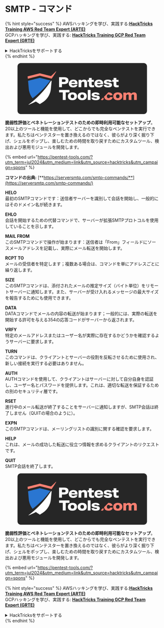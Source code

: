 # SMTP - コマンド

{% hint style="success" %}
AWSハッキングを学び、実践する:<img src="/.gitbook/assets/arte.png" alt="" data-size="line">[**HackTricks Training AWS Red Team Expert (ARTE)**](https://training.hacktricks.xyz/courses/arte)<img src="/.gitbook/assets/arte.png" alt="" data-size="line">\
GCPハッキングを学び、実践する: <img src="/.gitbook/assets/grte.png" alt="" data-size="line">[**HackTricks Training GCP Red Team Expert (GRTE)**<img src="/.gitbook/assets/grte.png" alt="" data-size="line">](https://training.hacktricks.xyz/courses/grte)

<details>

<summary>HackTricksをサポートする</summary>

* [**サブスクリプションプラン**](https://github.com/sponsors/carlospolop)を確認してください!
* **💬 [**Discordグループ**](https://discord.gg/hRep4RUj7f)または[**テレグラムグループ**](https://t.me/peass)に参加するか、**Twitter** 🐦 [**@hacktricks\_live**](https://twitter.com/hacktricks\_live)**をフォローしてください。**
* **[**HackTricks**](https://github.com/carlospolop/hacktricks)および[**HackTricks Cloud**](https://github.com/carlospolop/hacktricks-cloud)のGitHubリポジトリにPRを提出してハッキングトリックを共有してください。**

</details>
{% endhint %}

<figure><img src="/.gitbook/assets/pentest-tools.svg" alt=""><figcaption></figcaption></figure>

**脆弱性評価とペネトレーションテストのための即時利用可能なセットアップ**。20以上のツールと機能を使用して、どこからでも完全なペンテストを実行できます。私たちはペンテスターを置き換えるのではなく、彼らがより深く掘り下げ、シェルをポップし、楽しむための時間を取り戻すためにカスタムツール、検出および悪用モジュールを開発します。

{% embed url="https://pentest-tools.com/?utm_term=jul2024&utm_medium=link&utm_source=hacktricks&utm_campaign=spons" %}

**コマンドの出典:** [**https://serversmtp.com/smtp-commands/**](https://serversmtp.com/smtp-commands/)

**HELO**\
最初のSMTPコマンドです：送信者サーバーを識別して会話を開始し、一般的にはそのドメイン名が続きます。

**EHLO**\
会話を開始するための代替コマンドで、サーバーが拡張SMTPプロトコルを使用していることを示します。

**MAIL FROM**\
このSMTPコマンドで操作が始まります：送信者は「From」フィールドにソースメールアドレスを記載し、実際にメール転送を開始します。

**RCPT TO**\
メールの受信者を特定します；複数ある場合は、コマンドを単にアドレスごとに繰り返します。

**SIZE**\
このSMTPコマンドは、添付されたメールの推定サイズ（バイト単位）をリモートサーバーに通知します。また、サーバーが受け入れるメッセージの最大サイズを報告するためにも使用できます。

**DATA**\
DATAコマンドでメールの内容の転送が始まります；一般的には、実際の転送を開始する許可を与える354の応答コードがサーバーから返されます。

**VRFY**\
特定のメールアドレスまたはユーザー名が実際に存在するかどうかを確認するようサーバーに要求します。

**TURN**\
このコマンドは、クライアントとサーバーの役割を反転させるために使用され、新しい接続を実行する必要はありません。

**AUTH**\
AUTHコマンドを使用して、クライアントはサーバーに対して自分自身を認証し、ユーザー名とパスワードを提供します。これは、適切な転送を保証するための別のセキュリティ層です。

**RSET**\
進行中のメール転送が終了することをサーバーに通知しますが、SMTP会話は終了しません（QUITの場合のように）。

**EXPN**\
このSMTPコマンドは、メーリングリストの識別に関する確認を要求します。

**HELP**\
これは、メールの成功した転送に役立つ情報を求めるクライアントのリクエストです。

**QUIT**\
SMTP会話を終了します。

<figure><img src="/.gitbook/assets/pentest-tools.svg" alt=""><figcaption></figcaption></figure>

**脆弱性評価とペネトレーションテストのための即時利用可能なセットアップ**。20以上のツールと機能を使用して、どこからでも完全なペンテストを実行できます。私たちはペンテスターを置き換えるのではなく、彼らがより深く掘り下げ、シェルをポップし、楽しむための時間を取り戻すためにカスタムツール、検出および悪用モジュールを開発します。

{% embed url="https://pentest-tools.com/?utm_term=jul2024&utm_medium=link&utm_source=hacktricks&utm_campaign=spons" %}

{% hint style="success" %}
AWSハッキングを学び、実践する:<img src="/.gitbook/assets/arte.png" alt="" data-size="line">[**HackTricks Training AWS Red Team Expert (ARTE)**](https://training.hacktricks.xyz/courses/arte)<img src="/.gitbook/assets/arte.png" alt="" data-size="line">\
GCPハッキングを学び、実践する: <img src="/.gitbook/assets/grte.png" alt="" data-size="line">[**HackTricks Training GCP Red Team Expert (GRTE)**<img src="/.gitbook/assets/grte.png" alt="" data-size="line">](https://training.hacktricks.xyz/courses/grte)

<details>

<summary>HackTricksをサポートする</summary>

* [**サブスクリプションプラン**](https://github.com/sponsors/carlospolop)を確認してください!
* **💬 [**Discordグループ**](https://discord.gg/hRep4RUj7f)または[**テレグラムグループ**](https://t.me/peass)に参加するか、**Twitter** 🐦 [**@hacktricks\_live**](https://twitter.com/hacktricks\_live)**をフォローしてください。**
* **[**HackTricks**](https://github.com/carlospolop/hacktricks)および[**HackTricks Cloud**](https://github.com/carlospolop/hacktricks-cloud)のGitHubリポジトリにPRを提出してハッキングトリックを共有してください。**

</details>
{% endhint %}
